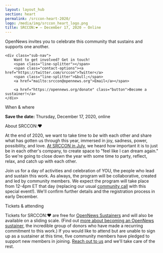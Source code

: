 ```yaml
---
layout: layout_hub
section: heart
permalink: /srccon-heart-2020/
logo: /media/img/srccon_heart_logo.png
title: SRCCON:❤️ — December 17, 2020 — Online
---
```


<div class="page-intro">
    <p class="big-type">OpenNews invites you to celebrate this community that sustains and supports one another.</p>
    
    <div class="sub-nav">
        Want to get involved? Get in touch! 
        <span class="line-splitter"></span>
        <span class="contact-options"><a href="https://twitter.com/srccon">Twitter</a>
        <span class="line-splitter">&bull;</span>
        <a href="mailto:srccon@opennews.org">Email</a></span>

        <a href="https://opennews.org/donate" class="button">Become a sustainer!</a>
    </div>
    
</div>

<div class="page-divider"><span>When & where</span></div>

<strong>Save the date:</strong> Thursday, December 17, 2020, online


<div class="page-divider"><span>About SRCCON:❤️</span></div>

At the end of 2020, we want to take time to _be_ with each other and share what has gotten us through this year, immersed in joy, sadness, power, possibility, and love. [At SRCCON in July](https://opennews.org//blog/less-alone-srccon), we heard how important it is to just be in each other's company, to create space to "feel like I can dream again." So we're going to close down the year with some time to party, reflect, relax, and catch up with each other. 

Join us for a day of activities and celebration of YOU, the people who lead and sustain this work. As always, the program will be collaborative, created and led by community members. We expect the program will take place from 12-4pm ET that day (replacing our usual [community call](https://opennews.org/what/community/calls) with this special event!). We'll confirm further details and the registration process in early December.


<div class="page-divider"><span>Tickets & attending</span></div>

Tickets for SRCCON:❤️ are free for [OpenNews Sustainers](https://opennews.networkforgood.com/) and will also be available on a sliding scale. (Find out [more about becoming an OpenNews sustainer](https://opennews.org/blog/lead-launch-sustainer/), the incredible group of donors who have made a recurring commitment to this work.) If you would like to attend but are unable to sign up as a sustainer at this time, five community members have pledged to support new members in joining. [Reach out to us](mailto:srccon@opennews.org) and we'll take care of the rest.
